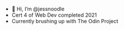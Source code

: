 - 👋 Hi, I’m @jessnoodle
- Cert 4 of Web Dev completed 2021
- Currently brushing up with The Odin Project

<!---
jessnoodle/jessnoodle is a ✨ special ✨ repository because its `README.md` (this file) appears on your GitHub profile.
You can click the Preview link to take a look at your changes.
--->
